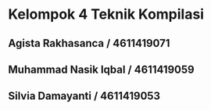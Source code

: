# Kelompok 4 Teknik Kompilasi
## Agista Rakhasanca / 4611419071
## Muhammad Nasik Iqbal / 4611419059
## Silvia Damayanti / 4611419053
